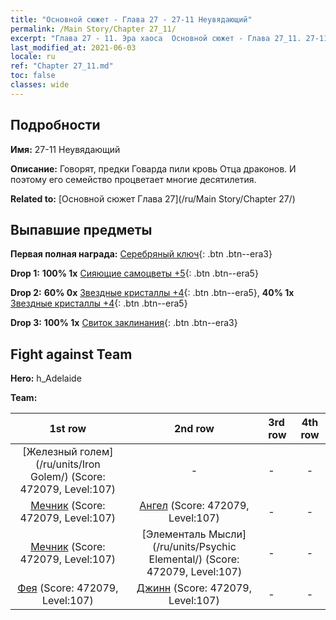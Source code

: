 ```yaml
---
title: "Основной сюжет - Глава 27 - 27-11 Неувядающий"
permalink: /Main Story/Chapter 27_11/
excerpt: "Глава 27 - 11. Эра хаоса  Основной сюжет - Глава 27_11. 27-11 Неувядающий"
last_modified_at: 2021-06-03
locale: ru
ref: "Chapter 27_11.md"
toc: false
classes: wide
---
```


## Подробности

 **Имя:** 27-11 Неувядающий

 **Описание:** Говорят, предки Говарда пили кровь Отца драконов. И поэтому его семейство процветает многие десятилетия.

 **Related to:** [Основной сюжет Глава 27](/ru/Main Story/Chapter 27/)

## Выпавшие предметы

 **Первая полная награда:** [Серебряный ключ](/ItemsRU/con_693/){: .btn .btn--era3}

 **Drop 1:** **100% 1x** [Сияющие самоцветы +5](/ItemsRU/mat_100/){: .btn .btn--era5}

 **Drop 2:** **60% 0x** [Звездные кристаллы +4](/ItemsRU/mat_94/){: .btn .btn--era5}, **40% 1x** [Звездные кристаллы +4](/ItemsRU/mat_94/){: .btn .btn--era5}

 **Drop 3:** **100% 1x** [Свиток заклинания](/ItemsRU/con_694/){: .btn .btn--era3}


## Fight against Team
 **Hero:** h_Adelaide

 **Team:**


  | 1st row | 2nd row | 3rd row | 4th row |
  |:----:|:----:|:----|:----:|
  | [Железный голем](/ru/units/Iron Golem/) (Score: 472079, Level:107)  | - | - | - |
  | [Мечник](/ru/units/Swordsman/) (Score: 472079, Level:107)  | [Ангел](/ru/units/Angel/) (Score: 472079, Level:107)  | - | - |
  | [Мечник](/ru/units/Swordsman/) (Score: 472079, Level:107)  | [Элементаль Мысли](/ru/units/Psychic Elemental/) (Score: 472079, Level:107)  | - | - |
  | [Фея](/ru/units/Sprite/) (Score: 472079, Level:107)  | [Джинн](/ru/units/Genie/) (Score: 472079, Level:107)  | - | - |


